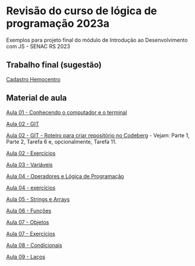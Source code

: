# Revisão do curso de lógica de programação 2023a

Exemplos para projeto final do módulo de Introdução ao Desenvolvimento com JS - SENAC RS 2023

## Trabalho final (sugestão)

[Cadastro Hemocentro](https://satisfying-trust-330.notion.site/Trabalho-Final-Hemocentro-ea4d33e0d79248a5826c3fae64942a85)

## Material de aula 

[Aula 01 - Conhecendo o computador e o terminal](https://docs.google.com/presentation/d/1bTxYYEIVfA8_LQ05R3KpGQ-q7FVHNUSEhmeBVenM0jM/edit#slide=id.p2)

[Aula 02 - GIT](https://file.notion.so/f/s/e5e22d60-be27-4fbf-9f11-5b07bbccdf2d/Aula_02_-_Git.pdf?id=71678de5-054e-4341-a5cf-b4ac0a9127de&table=block&spaceId=a6c0a2e4-b775-4e92-99b1-c6957b00c04d&expirationTimestamp=1683415088711&signature=IP-A5-R-pnSfc9jf1xX0EmxFuORMyb0s00FA5ddlOQ4&downloadName=Aula+02+-+Git.pdf)

[Aula 02 - GIT - Roteiro para criar repositório no Codeberg](https://codeberg.org/grz/cdhtml23/src/branch/main/Um-site-tipo-blog.md) - Vejam: Parte 1, Parte 2, Tarefa 6 e, opcionalmente, Tarefa 11.

[Aula 02 - Exercícios](https://satisfying-trust-330.notion.site/Git-e-Github-71a0aba264264370bb32ed531c3b2849)



[Aula 03 - Variáveis](https://docs.google.com/presentation/d/1duHtnWumlJrmEXWmP4VXOIZd_CGuBeo8Q6OtjDMd1-4/edit#slide=id.p37)

[Aula 04 - Operadores e Lógica de Programação](https://docs.google.com/presentation/d/1iwjc7O3Dtw9JjtsrelE3jfsPMzM8is5OVwCxtzPRaos/edit#slide=id.p1) 

[Aula 04 - exercícios](https://satisfying-trust-330.notion.site/Operadores-e-L-gica-de-Programa-o-b9292a8303b34594ae0658a1c9a63221)

[Aula 05 - Strings e Arrays](https://docs.google.com/presentation/d/1nyIHCOjDibyBQUWQg0roLn_kO4SywArmvRgM7tRasIQ/edit#slide=id.p1)

[Aula 06 - Funções](https://docs.google.com/presentation/d/19IGvZz1x-utRhaVMsO1Ycfr5YPvs2OWEpG3MN8zUUcM/edit#slide=id.p1)

[Aula 07 - Objetos](https://satisfying-trust-330.notion.site/Objetos-e8ea83d9ec874bc3823c6ce5af6190a2)

[Aula 07 - Exercícios](https://satisfying-trust-330.notion.site/Objetos-e8ea83d9ec874bc3823c6ce5af6190a2)

[Aula 08 - Condicionais](https://docs.google.com/presentation/d/1MDiYKlPwFPiC-OPu5V4_NpKAa-7h6zw2oHye9A8wzM0/edit#slide=id.p34)

[Aula 09 - Laços](https://docs.google.com/presentation/d/1lmbFo-2jVmBJdCIg0jNqgPo_qBLOaFoxZc_ciTqXfVU/edit#slide=id.p30)
